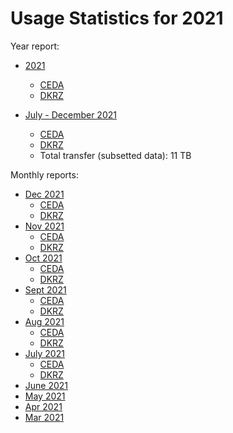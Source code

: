 # Usage Statistics for 2021

Year report:
* [2021](downloads/dashboard/2021/2021-dashboard.html)
  * [CEDA](downloads/dashboard/2021/2021-dashboard_ceda.html)
  * [DKRZ](downloads/dashboard/2021/2021-dashboard_dkrz.html)

* [July - December 2021](downloads/dashboard/2021/2021-jul-dec-dashboard.html)
  * [CEDA](downloads/dashboard/2021/2021-jul-dec-dashboard_ceda.html)
  * [DKRZ](downloads/dashboard/2021/2021-jul-dec-dashboard_dkrz.html)
  * Total transfer (subsetted data): 11 TB

Monthly reports:

* [Dec 2021](downloads/dashboard/2021/2021-12-01-dashboard.html)
  * [CEDA](downloads/dashboard/2021/2021-12-01-dashboard_ceda.html)
  * [DKRZ](downloads/dashboard/2021/2021-12-01-dashboard_dkrz.html)
* [Nov 2021](downloads/dashboard/2021/2021-11-01-dashboard.html)
  * [CEDA](downloads/dashboard/2021/2021-11-01-dashboard_ceda.html)
  * [DKRZ](downloads/dashboard/2021/2021-11-01-dashboard_dkrz.html)
* [Oct 2021](downloads/dashboard/2021/2021-10-01-dashboard.html)
  * [CEDA](downloads/dashboard/2021/2021-10-01-dashboard_ceda.html)
  * [DKRZ](downloads/dashboard/2021/2021-10-01-dashboard_dkrz.html)
* [Sept 2021](downloads/dashboard/2021/2021-09-01-dashboard.html)
  * [CEDA](downloads/dashboard/2021/2021-09-01-dashboard_ceda.html)
  * [DKRZ](downloads/dashboard/2021/2021-09-01-dashboard_dkrz.html)
* [Aug 2021](downloads/dashboard/2021/2021-08-01-dashboard.html)
  * [CEDA](downloads/dashboard/2021/2021-08-01-dashboard_ceda.html)
  * [DKRZ](downloads/dashboard/2021/2021-08-01-dashboard_dkrz.html)
* [July 2021](downloads/dashboard/2021/2021-07-01-dashboard.html)
  * [CEDA](downloads/dashboard/2021/2021-07-01-dashboard_ceda.html)
  * [DKRZ](downloads/dashboard/2021/2021-07-01-dashboard_dkrz.html)
* [June 2021](downloads/dashboard/2021/2021-06-01-dashboard.html)
* [May 2021](downloads/dashboard/2021/2021-05-01-dashboard.html)
* [Apr 2021](downloads/dashboard/2021/2021-04-01-dashboard.html)
* [Mar 2021](downloads/dashboard/2021/2021-03-01-dashboard.html)
